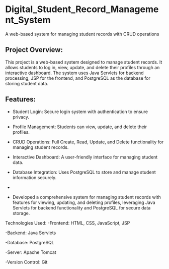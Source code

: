 # Digital_Student_Record_Management_System
A web-based system for managing student records with CRUD operations

## Project Overview:
This project is a web-based system designed to manage student records. It allows students to log in, view, update, and delete their profiles through an interactive dashboard. The system uses Java Servlets for backend processing, JSP for the frontend, and PostgreSQL as the database for storing student data.

## Features:

- Student Login: Secure login system with authentication to ensure privacy.

- Profile Management: Students can view, update, and delete their profiles.

- CRUD Operations: Full Create, Read, Update, and Delete functionality for managing student records.

- Interactive Dashboard: A user-friendly interface for managing student data.

- Database Integration: Uses PostgreSQL to store and manage student information securely.
- 
- Developed a comprehensive system for managing student records with features for viewing, updating, and deleting profiles, leveraging Java Servlets for backend functionality and PostgreSQL for secure data storage.


Technologies Used:
-Frontend: HTML, CSS, JavaScript, JSP

-Backend: Java Servlets

-Database: PostgreSQL

-Server: Apache Tomcat

-Version Control: Git
